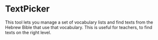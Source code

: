 # TextPicker

This tool lets you manage a set of vocabulary lists and find texts from the
Hebrew Bible that use that vocabulary. This is useful for teachers, to find
texts on the right level.
